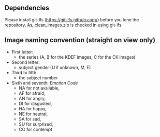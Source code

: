 ## Dependencies
Please install git-lfs (<https://git-lfs.github.com/>) before you lone the repository. As, clean_images.zip is checked in using git-lfs 

## Image naming convention (straight on view only)
- First letter: 
  - the series (A, B for the KDEF images, C for the CK images)
- Second letter: 
  - subject gender (U if unknown, M, F)
- Third to fifth: 
  - the subject number
- Sixth and seventh: 
  *Emotion Code*
  * NA for not available, 
  * AF for afraid, 
  * AN for angry, 
  * DI for disgusted, 
  * HA for happy, 
  * NE for neutral, 
  * SA for sad, 
  * SU for surprised, 
  * CO for contempt

